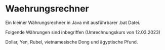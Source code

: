 # Waehrungsrechner



Ein kleiner Währungsrechner in Java mit ausführbarer .bat Datei. 

Folgende Währungen sind inbegriffen (Umrechnungskurs von 12.03.2023)

Dollar, Yen, Rubel, vietnamesische Dong und ägyptische Pfund.
